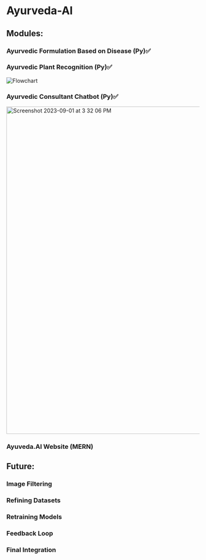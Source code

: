 # Ayurveda-AI

## Modules:
### Ayurvedic Formulation Based on Disease (Py)✅

### Ayurvedic Plant Recognition (Py)✅
![Flowchart](https://github.com/raghav-decoded/Ayurveda-AI/assets/50199745/e57068f0-322b-438f-b8d7-d5f0f30e26a7)

### Ayurvedic Consultant Chatbot (Py)✅
<img width="853" alt="Screenshot 2023-09-01 at 3 32 06 PM" src="https://github.com/raghav-decoded/Ayurveda-AI/assets/50199745/3c3fb58c-e775-4a2f-a2b7-2548c54cff17">

### Ayuveda.AI Website (MERN)

## Future:
### Image Filtering 
### Refining Datasets
### Retraining Models
### Feedback Loop
### Final Integration

